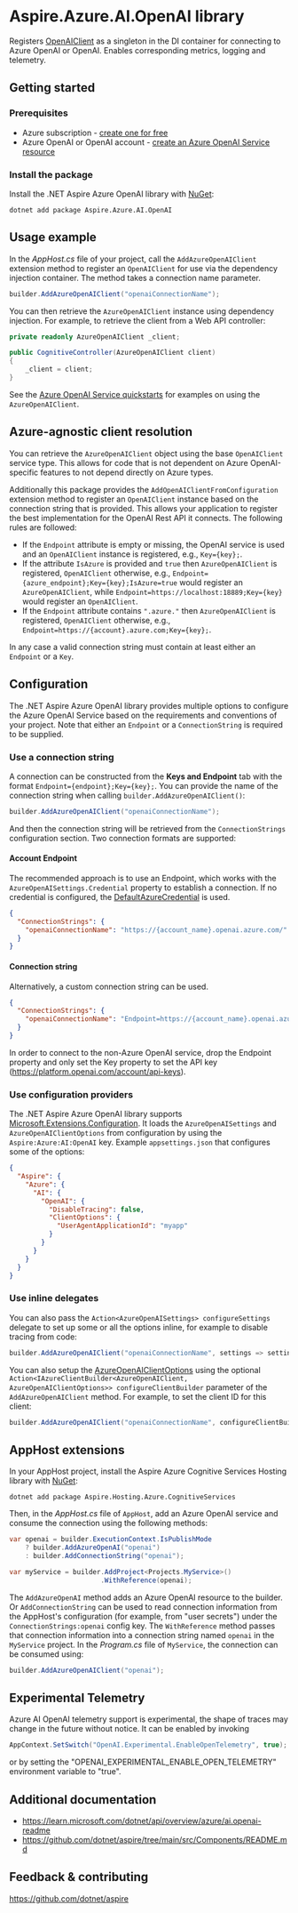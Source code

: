 # Aspire.Azure.AI.OpenAI library

Registers [OpenAIClient](https://learn.microsoft.com/dotnet/api/azure.ai.openai.openaiclient) as a singleton in the DI container for connecting to Azure OpenAI or OpenAI. Enables corresponding metrics, logging and telemetry.

## Getting started

### Prerequisites

- Azure subscription - [create one for free](https://azure.microsoft.com/free/)
- Azure OpenAI or OpenAI account - [create an Azure OpenAI Service resource](https://learn.microsoft.com/azure/ai-services/openai/how-to/create-resource)

### Install the package

Install the .NET Aspire Azure OpenAI library with [NuGet](https://www.nuget.org):

```dotnetcli
dotnet add package Aspire.Azure.AI.OpenAI
```

## Usage example

In the _AppHost.cs_ file of your project, call the `AddAzureOpenAIClient` extension method to register an `OpenAIClient` for use via the dependency injection container. The method takes a connection name parameter.

```csharp
builder.AddAzureOpenAIClient("openaiConnectionName");
```

You can then retrieve the `AzureOpenAIClient` instance using dependency injection. For example, to retrieve the client from a Web API controller:

```csharp
private readonly AzureOpenAIClient _client;

public CognitiveController(AzureOpenAIClient client)
{
    _client = client;
}
```

See the [Azure OpenAI Service quickstarts](https://learn.microsoft.com/azure/ai-services/openai/quickstart) for examples on using the `AzureOpenAIClient`.

## Azure-agnostic client resolution

You can retrieve the `AzureOpenAIClient` object using the base `OpenAIClient` service type. This allows for code that is not dependent on Azure OpenAI-specific features to not depend directly on Azure types.

Additionally this package provides the `AddOpenAIClientFromConfiguration` extension method to register an `OpenAIClient` instance based on the connection string that is provided. This allows your application
to register the best implementation for the OpenAI Rest API it connects. The following rules are followed:

- If the `Endpoint` attribute is empty or missing, the OpenAI service is used and an `OpenAIClient` instance is registered, e.g., `Key={key};`.
- If the attribute `IsAzure` is provided and `true` then `AzureOpenAIClient` is registered, `OpenAIClient` otherwise, e.g., `Endpoint={azure_endpoint};Key={key};IsAzure=true` would register an `AzureOpenAIClient`, while `Endpoint=https://localhost:18889;Key={key}` would register an `OpenAIClient`.
- If the `Endpoint` attribute contains `".azure."` then `AzureOpenAIClient` is registered, `OpenAIClient` otherwise, e.g., `Endpoint=https://{account}.azure.com;Key={key};`.

In any case a valid connection string must contain at least either an `Endpoint` or a `Key`.

## Configuration

The .NET Aspire Azure OpenAI library provides multiple options to configure the Azure OpenAI Service based on the requirements and conventions of your project. Note that either an `Endpoint` or a `ConnectionString` is required to be supplied.

### Use a connection string

A connection can be constructed from the __Keys and Endpoint__ tab with the format `Endpoint={endpoint};Key={key};`. You can provide the name of the connection string when calling `builder.AddAzureOpenAIClient()`:

```csharp
builder.AddAzureOpenAIClient("openaiConnectionName");
```

And then the connection string will be retrieved from the `ConnectionStrings` configuration section. Two connection formats are supported:

#### Account Endpoint

The recommended approach is to use an Endpoint, which works with the `AzureOpenAISettings.Credential` property to establish a connection. If no credential is configured, the [DefaultAzureCredential](https://learn.microsoft.com/dotnet/api/azure.identity.defaultazurecredential) is used.

```json
{
  "ConnectionStrings": {
    "openaiConnectionName": "https://{account_name}.openai.azure.com/"
  }
}
```

#### Connection string

Alternatively, a custom connection string can be used.

```json
{
  "ConnectionStrings": {
    "openaiConnectionName": "Endpoint=https://{account_name}.openai.azure.com/;Key={account_key};"
  }
}
```

In order to connect to the non-Azure OpenAI service, drop the Endpoint property and only set the Key property to set the API key (https://platform.openai.com/account/api-keys).

### Use configuration providers

The .NET Aspire Azure OpenAI library supports [Microsoft.Extensions.Configuration](https://learn.microsoft.com/dotnet/api/microsoft.extensions.configuration). It loads the `AzureOpenAISettings` and `AzureOpenAIClientOptions` from configuration by using the `Aspire:Azure:AI:OpenAI` key. Example `appsettings.json` that configures some of the options:

```json
{
  "Aspire": {
    "Azure": {
      "AI": {
        "OpenAI": {
          "DisableTracing": false,
          "ClientOptions": {
            "UserAgentApplicationId": "myapp"
          }
        }
      }
    }
  }
}
```

### Use inline delegates

You can also pass the `Action<AzureOpenAISettings> configureSettings` delegate to set up some or all the options inline, for example to disable tracing from code:

```csharp
builder.AddAzureOpenAIClient("openaiConnectionName", settings => settings.DisableTracing = true);
```

You can also setup the [AzureOpenAIClientOptions](https://learn.microsoft.com/dotnet/api/azure.ai.openai.openaiclientoptions) using the optional `Action<IAzureClientBuilder<AzureOpenAIClient, AzureOpenAIClientOptions>> configureClientBuilder` parameter of the `AddAzureOpenAIClient` method. For example, to set the client ID for this client:

```csharp
builder.AddAzureOpenAIClient("openaiConnectionName", configureClientBuilder: configureClientBuilder: builder => builder.ConfigureOptions(options => options.NetworkTimeout = TimeSpan.FromSeconds(2)));
```

## AppHost extensions

In your AppHost project, install the Aspire Azure Cognitive Services Hosting library with [NuGet](https://www.nuget.org):

```dotnetcli
dotnet add package Aspire.Hosting.Azure.CognitiveServices
```

Then, in the _AppHost.cs_ file of `AppHost`, add an Azure OpenAI service and consume the connection using the following methods:

```csharp
var openai = builder.ExecutionContext.IsPublishMode
    ? builder.AddAzureOpenAI("openai")
    : builder.AddConnectionString("openai");

var myService = builder.AddProject<Projects.MyService>()
                       .WithReference(openai);
```

The `AddAzureOpenAI` method adds an Azure OpenAI resource to the builder. Or `AddConnectionString` can be used to read connection information from the AppHost's configuration (for example, from "user secrets") under the `ConnectionStrings:openai` config key. The `WithReference` method passes that connection information into a connection string named `openai` in the `MyService` project. In the _Program.cs_ file of `MyService`, the connection can be consumed using:

```csharp
builder.AddAzureOpenAIClient("openai");
```

## Experimental Telemetry

Azure AI OpenAI telemetry support is experimental, the shape of traces may change in the future without notice.
It can be enabled by invoking

```c#
AppContext.SetSwitch("OpenAI.Experimental.EnableOpenTelemetry", true);
```

or by setting the "OPENAI_EXPERIMENTAL_ENABLE_OPEN_TELEMETRY" environment variable to "true".

## Additional documentation

* https://learn.microsoft.com/dotnet/api/overview/azure/ai.openai-readme
* https://github.com/dotnet/aspire/tree/main/src/Components/README.md

## Feedback & contributing

https://github.com/dotnet/aspire
